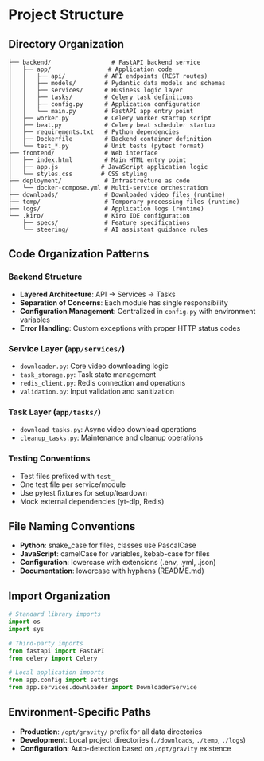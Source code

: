 # Project Structure

## Directory Organization

```
├── backend/                 # FastAPI backend service
│   ├── app/                # Application code
│   │   ├── api/           # API endpoints (REST routes)
│   │   ├── models/        # Pydantic data models and schemas
│   │   ├── services/      # Business logic layer
│   │   ├── tasks/         # Celery task definitions
│   │   ├── config.py      # Application configuration
│   │   └── main.py        # FastAPI app entry point
│   ├── worker.py          # Celery worker startup script
│   ├── beat.py            # Celery beat scheduler startup
│   ├── requirements.txt   # Python dependencies
│   ├── Dockerfile         # Backend container definition
│   └── test_*.py          # Unit tests (pytest format)
├── frontend/              # Web interface
│   ├── index.html         # Main HTML entry point
│   ├── app.js            # JavaScript application logic
│   └── styles.css        # CSS styling
├── deployment/            # Infrastructure as code
│   └── docker-compose.yml # Multi-service orchestration
├── downloads/             # Downloaded video files (runtime)
├── temp/                  # Temporary processing files (runtime)
├── logs/                  # Application logs (runtime)
└── .kiro/                 # Kiro IDE configuration
    ├── specs/             # Feature specifications
    └── steering/          # AI assistant guidance rules
```

## Code Organization Patterns

### Backend Structure
- **Layered Architecture**: API → Services → Tasks
- **Separation of Concerns**: Each module has single responsibility
- **Configuration Management**: Centralized in `config.py` with environment variables
- **Error Handling**: Custom exceptions with proper HTTP status codes

### Service Layer (`app/services/`)
- `downloader.py`: Core video downloading logic
- `task_storage.py`: Task state management
- `redis_client.py`: Redis connection and operations
- `validation.py`: Input validation and sanitization

### Task Layer (`app/tasks/`)
- `download_tasks.py`: Async video download operations
- `cleanup_tasks.py`: Maintenance and cleanup operations

### Testing Conventions
- Test files prefixed with `test_`
- One test file per service/module
- Use pytest fixtures for setup/teardown
- Mock external dependencies (yt-dlp, Redis)

## File Naming Conventions
- **Python**: snake_case for files, classes use PascalCase
- **JavaScript**: camelCase for variables, kebab-case for files
- **Configuration**: lowercase with extensions (.env, .yml, .json)
- **Documentation**: lowercase with hyphens (README.md)

## Import Organization
```python
# Standard library imports
import os
import sys

# Third-party imports
from fastapi import FastAPI
from celery import Celery

# Local application imports
from app.config import settings
from app.services.downloader import DownloaderService
```

## Environment-Specific Paths
- **Production**: `/opt/gravity/` prefix for all data directories
- **Development**: Local project directories (`./downloads`, `./temp`, `./logs`)
- **Configuration**: Auto-detection based on `/opt/gravity` existence